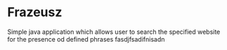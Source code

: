 # Frazeusz
Simple java application which allows user to search the specified website for the presence od defined phrases
fasdjfsadifnisadn
